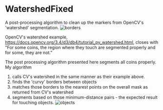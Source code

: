 # WatershedFixed
A post-processing algorithm to clean up the markers from OpenCV's 'watershed' segmentation.
![borders](https://github.com/user-attachments/assets/830463d8-1613-487b-8623-1ea89125373e)

OpenCV's watershed example, https://docs.opencv.org/3.4/d3/db4/tutorial_py_watershed.html, closes with
"For some coins, the region where they touch are segmented properly and for some, they are not."

The post processing algorithm presented here segments all coins properly. My algorithm
1) calls CV's watershed in the same manner as their example above.
2) finds the 'curvy' borders between objects
3) matches those borders to the nearest points on the overall mask as returned from CV's watershed
4) segments based on those minimum-distance pairs - the expected result for touching objects.
![objects](https://github.com/user-attachments/assets/f695ddb0-b293-4865-aeed-96afc39a1b38)



